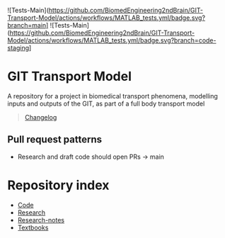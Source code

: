 ![Tests-Main](https://github.com/BiomedEngineering2ndBrain/GIT-Transport-Model/actions/workflows/MATLAB_tests.yml/badge.svg?branch=main]
![Tests-Main](https://github.com/BiomedEngineering2ndBrain/GIT-Transport-Model/actions/workflows/MATLAB_tests.yml/badge.svg?branch=code-staging]
# GIT Transport Model
A repository for a project in biomedical transport phenomena, modelling inputs and outputs of the GIT, as part of a full body transport model
> [Changelog](CHANGELOG.md)

## Pull request patterns
- Research and draft code should open PRs -> main

# Repository index
- [Code](Code/Code.md)
- [Research](Research/Research.md)
- [Research-notes](Research-notes/Research-notes.md)
- [Textbooks](Textbooks/Textbooks.md)
  
